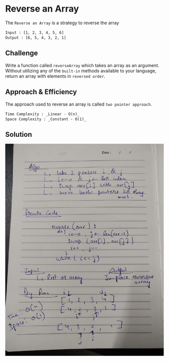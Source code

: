 # Reverse an Array
The `Reverse an Array` is a strategy to reverse the array
```
Input : [1, 2, 3, 4, 5, 6]
Output : [6, 5, 4, 3, 2, 1]
```

## Challenge
Write a function called `reverseArray` which takes an array as an argument. Without utilizing any of the `built-in` methods available to your language, return an array with elements in `reversed order`.

## Approach & Efficiency
The approach used to reverse an array is called `two pointer approach`.
```
Time Complexity : _Linear - O(n)_
Space Complexity : _Constant - O(1)_
```

## Solution
![whiteboard image](/assets/array_reverse.jpg)